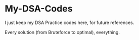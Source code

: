 # My-DSA-Codes
I just keep my DSA Practice codes here, for future references.

Every solution (from Bruteforce to optimal), everything.
